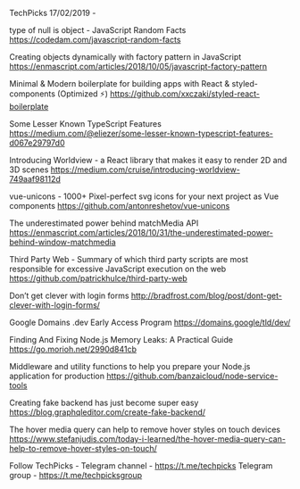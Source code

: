 TechPicks 17/02/2019 -

type of null is object - JavaScript Random Facts
https://codedam.com/javascript-random-facts

Creating objects dynamically with factory pattern in JavaScript
https://enmascript.com/articles/2018/10/05/javascript-factory-pattern

Minimal & Modern boilerplate for building apps with React & styled-components (Optimized ⚡)
https://github.com/xxczaki/styled-react-boilerplate

Some Lesser Known TypeScript Features
https://medium.com/@eliezer/some-lesser-known-typescript-features-d067e29797d0

Introducing Worldview - a React library that makes it easy to render 2D and 3D scenes
https://medium.com/cruise/introducing-worldview-749aaf98112d

vue-unicons - 1000+ Pixel-perfect svg icons for your next project as Vue components
https://github.com/antonreshetov/vue-unicons

The underestimated power behind matchMedia API
https://enmascript.com/articles/2018/10/31/the-underestimated-power-behind-window-matchmedia

Third Party Web - Summary of which third party scripts are most responsible for excessive JavaScript execution on the web
https://github.com/patrickhulce/third-party-web

Don’t get clever with login forms
http://bradfrost.com/blog/post/dont-get-clever-with-login-forms/

Google Domains .dev Early Access Program
https://domains.google/tld/dev/

Finding And Fixing Node.js Memory Leaks: A Practical Guide
https://go.morioh.net/2990d841cb

Middleware and utility functions to help you prepare your Node.js application for production
https://github.com/banzaicloud/node-service-tools

Creating fake backend has just become super easy
https://blog.graphqleditor.com/create-fake-backend/

The hover media query can help to remove hover styles on touch devices
https://www.stefanjudis.com/today-i-learned/the-hover-media-query-can-help-to-remove-hover-styles-on-touch/

Follow TechPicks -
Telegram channel - https://t.me/techpicks
Telegram group - https://t.me/techpicksgroup